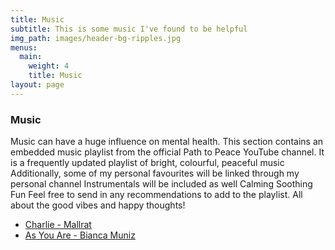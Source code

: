 ```yaml
---
title: Music
subtitle: This is some music I've found to be helpful
img_path: images/header-bg-ripples.jpg
menus:
  main:
    weight: 4
    title: Music
layout: page
---
```


### Music

Music can have a huge influence on mental health. This section contains an embedded music playlist from the official Path to Peace YouTube channel. It is a frequently updated playlist of bright, colourful, peaceful music
Additionally, some of my personal favourites will be linked through my personal channel
Instrumentals will be included as well
Calming
Soothing
Fun
Feel free to send in any recommendations to add to the playlist. All about the good vibes and happy thoughts!

+ [Charlie - Mallrat](https://www.youtube.com/watch?v=9C1flskssaQ)
+ [As You Are - Bianca Muniz](https://www.youtube.com/watch?v=9C1flskssaQ)

